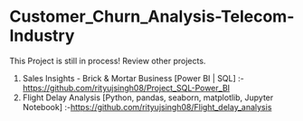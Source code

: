 # Customer_Churn_Analysis-Telecom-Industry
This Project is still in process! Review other projects.
1) Sales Insights - Brick & Mortar Business [Power BI | SQL] :- https://github.com/rityujsingh08/Project_SQL-Power_BI
2) Flight Delay Analysis [Python, pandas, seaborn, matplotlib, Jupyter Notebook] :-https://github.com/rityujsingh08/Flight_delay_analysis
